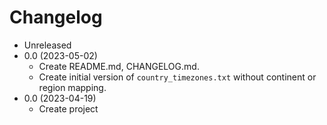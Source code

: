 # Changelog

* Unreleased
* 0.0 (2023-05-02)
    * Create README.md, CHANGELOG.md.
    * Create initial version of `country_timezones.txt` without continent or
      region mapping.
* 0.0 (2023-04-19)
    * Create project
